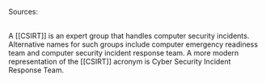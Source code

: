 Sources:

\
A [[CSIRT]] is an expert group that handles computer security incidents. Alternative names for such groups include computer emergency readiness team and computer security incident response team. A more modern representation of the [[CSIRT]] acronym is Cyber Security Incident Response Team.
